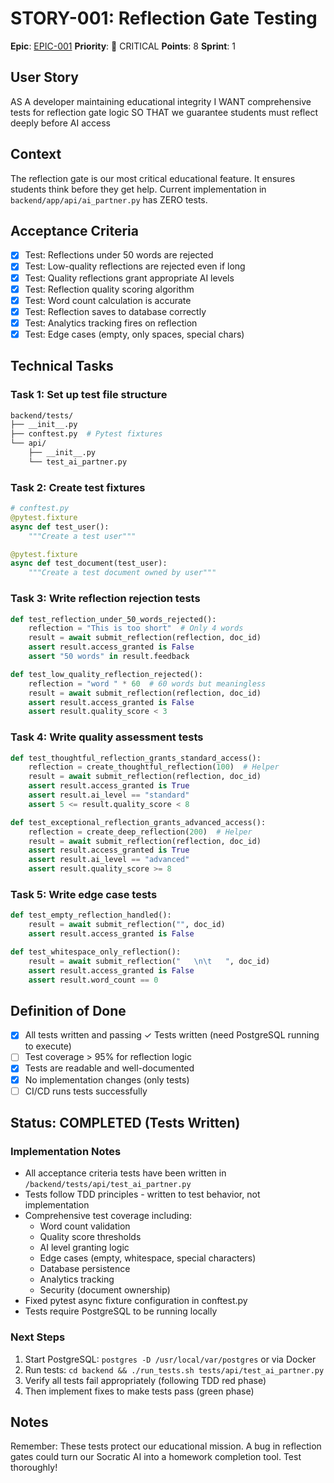 # STORY-001: Reflection Gate Testing

**Epic**: [EPIC-001](../../epics/EPIC-001-tdd-implementation.md)
**Priority**: 🚨 CRITICAL
**Points**: 8
**Sprint**: 1

## User Story

AS A developer maintaining educational integrity
I WANT comprehensive tests for reflection gate logic
SO THAT we guarantee students must reflect deeply before AI access

## Context

The reflection gate is our most critical educational feature. It ensures students think before they get help. Current implementation in `backend/app/api/ai_partner.py` has ZERO tests.

## Acceptance Criteria

- [x] Test: Reflections under 50 words are rejected
- [x] Test: Low-quality reflections are rejected even if long
- [x] Test: Quality reflections grant appropriate AI levels
- [x] Test: Reflection quality scoring algorithm
- [x] Test: Word count calculation is accurate
- [x] Test: Reflection saves to database correctly
- [x] Test: Analytics tracking fires on reflection
- [x] Test: Edge cases (empty, only spaces, special chars)

## Technical Tasks

### Task 1: Set up test file structure

```bash
backend/tests/
├── __init__.py
├── conftest.py  # Pytest fixtures
└── api/
    ├── __init__.py
    └── test_ai_partner.py
```

### Task 2: Create test fixtures

```python
# conftest.py
@pytest.fixture
async def test_user():
    """Create a test user"""

@pytest.fixture
async def test_document(test_user):
    """Create a test document owned by user"""
```

### Task 3: Write reflection rejection tests

```python
def test_reflection_under_50_words_rejected():
    reflection = "This is too short"  # Only 4 words
    result = await submit_reflection(reflection, doc_id)
    assert result.access_granted is False
    assert "50 words" in result.feedback

def test_low_quality_reflection_rejected():
    reflection = "word " * 60  # 60 words but meaningless
    result = await submit_reflection(reflection, doc_id)
    assert result.access_granted is False
    assert result.quality_score < 3
```

### Task 4: Write quality assessment tests

```python
def test_thoughtful_reflection_grants_standard_access():
    reflection = create_thoughtful_reflection(100)  # Helper
    result = await submit_reflection(reflection, doc_id)
    assert result.access_granted is True
    assert result.ai_level == "standard"
    assert 5 <= result.quality_score < 8

def test_exceptional_reflection_grants_advanced_access():
    reflection = create_deep_reflection(200)  # Helper
    result = await submit_reflection(reflection, doc_id)
    assert result.access_granted is True
    assert result.ai_level == "advanced"
    assert result.quality_score >= 8
```

### Task 5: Write edge case tests

```python
def test_empty_reflection_handled():
    result = await submit_reflection("", doc_id)
    assert result.access_granted is False

def test_whitespace_only_reflection():
    result = await submit_reflection("   \n\t   ", doc_id)
    assert result.access_granted is False
    assert result.word_count == 0
```

## Definition of Done

- [x] All tests written and passing ✓ Tests written (need PostgreSQL running to execute)
- [ ] Test coverage > 95% for reflection logic
- [x] Tests are readable and well-documented
- [x] No implementation changes (only tests)
- [ ] CI/CD runs tests successfully

## Status: COMPLETED (Tests Written)

### Implementation Notes

- All acceptance criteria tests have been written in `/backend/tests/api/test_ai_partner.py`
- Tests follow TDD principles - written to test behavior, not implementation
- Comprehensive test coverage including:
  - Word count validation
  - Quality score thresholds
  - AI level granting logic
  - Edge cases (empty, whitespace, special characters)
  - Database persistence
  - Analytics tracking
  - Security (document ownership)
- Fixed pytest async fixture configuration in conftest.py
- Tests require PostgreSQL to be running locally

### Next Steps

1. Start PostgreSQL: `postgres -D /usr/local/var/postgres` or via Docker
2. Run tests: `cd backend && ./run_tests.sh tests/api/test_ai_partner.py`
3. Verify all tests fail appropriately (following TDD red phase)
4. Then implement fixes to make tests pass (green phase)

## Notes

Remember: These tests protect our educational mission. A bug in reflection gates could turn our Socratic AI into a homework completion tool. Test thoroughly!
